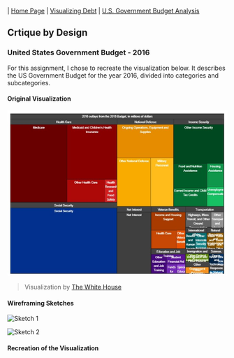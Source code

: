 | [Home Page](https://sajujya.github.io/tswd-portfolio-sajujya/) | [Visualizing Debt](visualizing-government-debt) | [U.S. Government Budget Analysis](critique_by_design)

## Crtique by Design

### United States Government Budget - 2016 

For this assignment, I chose to recreate the visualization below. It describes the US Government Budget for the year 2016, divided into categories and subcategories. 

#### Original Visualization
![US Budget Spending 2016](US_Budget_Spending.jpg)
> Visualization by <a href="https://obamawhitehouse.archives.gov/interactive-budget"> The White House </a> 


#### Wireframing Sketches

![Sketch 1](Wireframe_1.jpg)

![Sketch 2](Wireframe_2.jpg)

#### Recreation of the Visualization


<div class="flourish-embed flourish-hierarchy" data-src="visualisation/15051959"><script src="https://public.flourish.studio/resources/embed.js"></script></div> <div class="flourish-embed flourish-hierarchy" data-src="visualisation/15051181"><script src="https://public.flourish.studio/resources/embed.js"></script></div>
